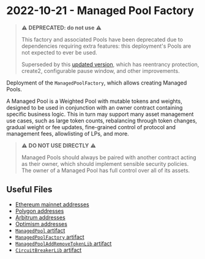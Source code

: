 # 2022-10-21 - Managed Pool Factory

> ⚠️ **DEPRECATED: do not use** ⚠️
>
> This factory and associated Pools have been deprecated due to dependencies requiring extra features: this deployment's Pools are not expected to ever be used.
>
> Superseded by this [updated version](../../20230411-managed-pool-v2), which has reentrancy protection, create2, configurable pause window, and other improvements.

Deployment of the `ManagedPoolFactory`, which allows creating Managed Pools.

A Managed Pool is a Weighted Pool with mutable tokens and weights, designed to be used in conjunction with an owner contract containing specific business logic. This in turn may support many asset management use cases, such as large token counts, rebalancing through token changes, gradual weight or fee updates, fine-grained control of protocol and management fees, allowlisting of LPs, and more.

> ⚠️ **DO NOT USE DIRECTLY** ⚠️
>
> Managed Pools should always be paired with another contract acting as their owner, which should implement sensible security policies. The owner of a Managed Pool has full control over all of its assets.

## Useful Files

- [Ethereum mainnet addresses](./output/mainnet.json)
- [Polygon addresses](./output/polygon.json)
- [Arbitrum addresses](./output/arbitrum.json)
- [Optimism addresses](./output/optimism.json)
- [`ManagedPool` artifact](./artifact/ManagedPool.json)
- [`ManagedPoolFactory` artifact](./artifact/ManagedPoolFactory.json)
- [`ManagedPoolAddRemoveTokenLib` artifact](./artifact/ManagedPoolAddRemoveTokenLib.json)
- [`CircuitBreakerLib` artifact](./artifact/CircuitBreakerLib.json)
